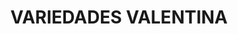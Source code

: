 ---
title: "VARIEDADES VALENTINA"
url: /buenaventura/variedades-valentina/
shop: tienda de variedades
---